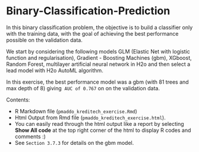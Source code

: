 # Binary-Classification-Prediction

In this binary classification problem, the objective is to build a classifier only with the training data, with the goal of achieving the best performance possible on the validation data.

We start by considering the following models GLM (Elastic Net with logistic function and regularisation), Gradient - Boosting Machines (gbm), XGboost, Random Forest, multilayer artificial neural network in H2o and then select a lead model with H2o AutoML algorithm. 

In this exercise, the best performance model was a gbm (with 81 trees and max depth of 8)  giving  `AUC of 0.767` on on the validation data.

Contents: 

- R Markdown file (`pmaddo_kreditech_exercise.Rmd`) 
- Html Output from Rmd file (`pmaddo_kreditech_exercise.html`). 
- You can easily read through the html output like a report by selecting **Show All code** at the top right corner of the html to display R codes and comments :) 
- See `Section 3.7.3` for details on the gbm model. 
